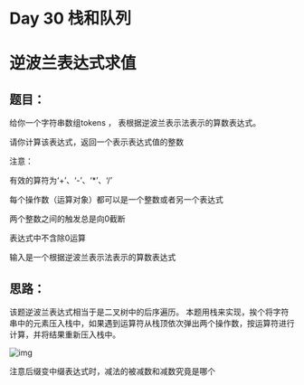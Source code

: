 # Day 30 栈和队列

# 逆波兰表达式求值

## 题目：

给你一个字符串数组tokens ， 表根据逆波兰表示法表示的算数表达式。

请你计算该表达式，返回一个表示表达式值的整数

注意：

有效的算符为‘+’、‘-’、‘*’、‘/’

每个操作数（运算对象）都可以是一个整数或者另一个表达式

两个整数之间的触发总是向0截断

表达式中不含除0运算

输入是一个根据逆波兰表示法表示的算数表达式

## 思路：

该题逆波兰表达式相当于是二叉树中的后序遍历。  本题用栈来实现，挨个将字符串中的元素压入栈中，如果遇到运算符从栈顶依次弹出两个操作数，按运算符进行计算，并将结果重新压入栈中。

![img](https://ziyuantypora.oss-cn-beijing.aliyuncs.com/1743514603560-495f2a10-35d0-44ef-a771-b22477cf3063.png)

注意后缀变中缀表达式时，减法的被减数和减数究竟是哪个